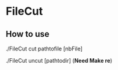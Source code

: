 # FileCut

## How to use

./FileCut cut pathtofile [nbFile]

./FileCut uncut [pathtodir]
(**Need Make re**)
